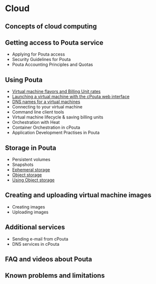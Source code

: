 # Cloud

## Concepts of cloud computing

## Getting access to Pouta service
* Applying for Pouta access <!--applying-for-pouta-access.md-->
* Security Guidelines for Pouta <!--security-guidelines-for-pouta.md-->
* Pouta Accounting Principles and Quotas <!--pouta-accounting-principles-and-quotas.md-->

## Using Pouta
* [Virtual machine flavors and Billing Unit rates](virtual-machine-flavors-and-billing-unit-rates.md)
* [Launching a virtual machine with the cPouta web interface](launching-a-virtual-machine-with-the-cPouta-web-interface.md)
* [DNS names for a virtual machines](dns.md)
* Connecting to your virtual machine
* Command line client tools
* Virtual machine lifecycle & saving billing units
* Orchestration with Heat
* Container Orchestration in cPouta
* Application Development Practises in Pouta

## Storage in Pouta

* Persistent volumes
* Snapshots
* [Ephemeral storage](pouta-ephemeral-storage.md)
* [Object storage](object-storage-main.md)
* [Using Object storage](using-object-storage.md)



## Creating and uploading virtual machine images

* Creating images
* Uploading images

## Additional services
* Sending e-mail from cPouta
* DNS services in cPouta

## FAQ and videos about Pouta

## Known problems and limitations
